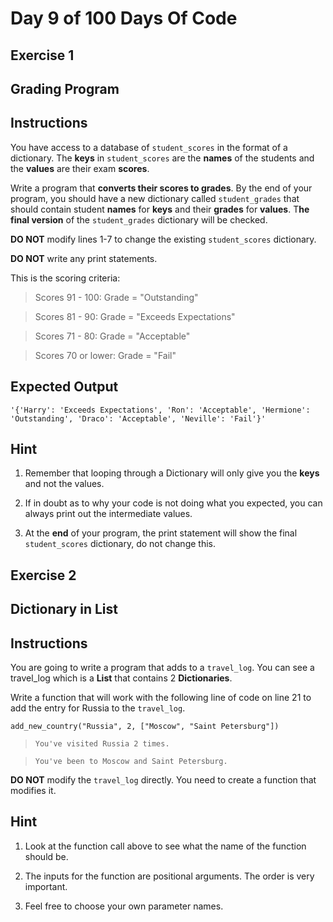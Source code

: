 # Day 9 of 100 Days Of Code

## Exercise 1

## Grading Program

## Instructions

You have access to a database of `student_scores` in the format of a dictionary. The **keys** in `student_scores` are the **names** of the students and the **values** are their exam **scores**. 

Write a program that **converts their scores to grades**. By the end of your program, you should have a new dictionary called `student_grades` that should contain student **names** for **keys** and their **grades** for **values**. T**he final version** of the `student_grades` dictionary will be checked. 

**DO NOT** modify lines 1-7 to change the existing `student_scores` dictionary. 

**DO NOT** write any print statements.

This is the scoring criteria:

> Scores 91 - 100: Grade = "Outstanding"

> Scores 81 - 90: Grade = "Exceeds Expectations"

> Scores 71 - 80: Grade = "Acceptable"

> Scores 70 or lower: Grade = "Fail"

## Expected Output

```
'{'Harry': 'Exceeds Expectations', 'Ron': 'Acceptable', 'Hermione': 'Outstanding', 'Draco': 'Acceptable', 'Neville': 'Fail'}'
```

## Hint

1. Remember that looping through a Dictionary will only give you the **keys** and not the values. 

2. If in doubt as to why your code is not doing what you expected, you can always print out the intermediate values. 

3. At the **end** of your program, the print statement will show the final `student_scores` dictionary, do not change this.

## Exercise 2

## Dictionary in List

## Instructions

You are going to write a program that adds to a `travel_log`. You can see a travel_log which is a **List** that contains 2 **Dictionaries**. 

Write a function that will work with the following line of code on line 21 to add the entry for Russia to the `travel_log`. 

```
add_new_country("Russia", 2, ["Moscow", "Saint Petersburg"])
```

> `You've visited Russia 2 times.`

> `You've been to Moscow and Saint Petersburg.`

**DO NOT** modify the `travel_log` directly. You need to create a function that modifies it. 

## Hint

1. Look at the function call above to see what the name of the function should be.

2. The inputs for the function are positional arguments. The order is very important.

3. Feel free to choose your own parameter names.
